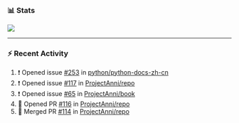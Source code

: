 ### :bar_chart: Stats

<a href="#">
  <img align="center" src="https://github-readme-stats.vercel.app/api?username=tuzi3040&show_icons=true&theme=dark" />
</a>

---

### :zap: Recent Activity

<!--START_SECTION:activity-->
1. ❗️ Opened issue [#253](https://github.com/python/python-docs-zh-cn/issues/253) in [python/python-docs-zh-cn](https://github.com/python/python-docs-zh-cn)
2. ❗️ Opened issue [#117](https://github.com/ProjectAnni/repo/issues/117) in [ProjectAnni/repo](https://github.com/ProjectAnni/repo)
3. ❗️ Opened issue [#65](https://github.com/ProjectAnni/book/issues/65) in [ProjectAnni/book](https://github.com/ProjectAnni/book)
4. 💪 Opened PR [#116](https://github.com/ProjectAnni/repo/pull/116) in [ProjectAnni/repo](https://github.com/ProjectAnni/repo)
5. 🎉 Merged PR [#114](https://github.com/ProjectAnni/repo/pull/114) in [ProjectAnni/repo](https://github.com/ProjectAnni/repo)
<!--END_SECTION:activity-->
